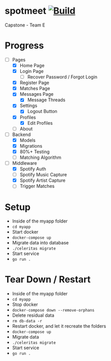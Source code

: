 # spotmeet    [![Build](https://github.com/Aethedigm/spotmeet/actions/workflows/go.yml/badge.svg)](https://github.com/Aethedigm/spotmeet/actions/workflows/go.yml)
Capstone - Team E

# Progress
- [ ] Pages
  - [X]  Home Page
  - [X] Login Page
    - [ ] Recover Password / Forgot Login
  - [X] Register Page
  - [X] Matches Page
  - [X] Messages Page
    - [X] Message Threads
  - [X] Settings
    - [X] Logout Button
  - [X] Profiles
    - [X] Edit Profiles
  - [ ] About
- [ ] Backend
  - [X] Models
  - [X] Migrations
  - [X] 80%+ Testing
  - [ ] Matching Algorithm
- [ ] Middleware
  - [X] Spotify Auth
  - [ ] Spotify Music Capture
  - [X] Spotify Artist Capture
  - [ ] Trigger Matches

# Setup
- Inside of the myapp folder
- `cd myapp`
- Start docker
- `docker-compose up`
- Migrate data into database
- `./celeritas migrate`
- Start service
- `go run .`

# Tear Down / Restart
- Inside of the myapp folder
- `cd myapp`
- Stop docker
- `docker-compose down --remove-orphans`
- Delete residual data
- `rm db-data -r`
- Restart docker, and let it recreate the folders
- `docker-compose up`
- Migrate data
- `./celeritas migrate`
- Start service
- `go run .`

